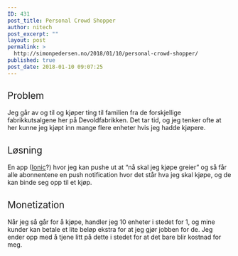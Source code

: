 ```yaml
---
ID: 431
post_title: Personal Crowd Shopper
author: nitech
post_excerpt: ""
layout: post
permalink: >
  http://simonpedersen.no/2018/01/10/personal-crowd-shopper/
published: true
post_date: 2018-01-10 09:07:25
---
```

## <span style="font-weight: 400;">Problem</span>

<span style="font-weight: 400;">Jeg går av og til og kjøper ting til familien fra de forskjellige fabrikkutsalgene her på Devoldfabrikken. Det tar tid, og jeg tenker ofte at her kunne jeg kjøpt inn mange flere enheter hvis jeg hadde kjøpere. </span> 
## <span style="font-weight: 400;">Løsning</span>

<span style="font-weight: 400;">En app (<a href="https://ionicframework.com/">Ionic</a>?) hvor jeg kan pushe ut at “nå skal jeg kjøpe greier” og så får alle abonnentene en push notification hvor det står hva jeg skal kjøpe, og de kan binde seg opp til et kjøp. </span> 
## <span style="font-weight: 400;">Monetization</span>

<span style="font-weight: 400;">Når jeg så går for å kjøpe, handler jeg 10 enheter i stedet for 1, og mine kunder kan betale et lite beløp ekstra for at jeg gjør jobben for de. Jeg ender opp med å tjene litt på dette i stedet for at det bare blir kostnad for meg. </span>